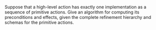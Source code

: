 

Suppose that a high-level action has exactly one
implementation as a sequence of primitive actions. Give an algorithm for
computing its preconditions and effects, given the complete refinement
hierarchy and schemas for the primitive actions.
